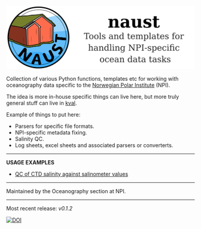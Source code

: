 ![image](documents/graphics/naust_banner.png)

Collection of various Python functions, templates etc for working with oceanography data specific to the [Norwegian Polar Institute](https://www.npolar.no/en/) (NPI).

The idea is more in-house specific things can live here, but more truly general stuff can live in [kval](github.com/NPIOcean/kval).

Example of things to put here:

- Parsers for specific file formats.
- NPI-specific metadata fixing.
- Salinity QC.
- Log sheets, excel sheets and associated parsers or converterts.
____

**USAGE EXAMPLES**

- [QC of CTD salinity against salinometer values](notebooks/examples/salts/Salt_QC_example.ipynb)

____

Maintained by the Oceanography section at NPI.

____

Most recent release: *v0.1.2*


[![DOI](https://zenodo.org/badge/DOI/10.5281/zenodo.17356479.svg)](https://doi.org/10.5281/zenodo.17356479)

